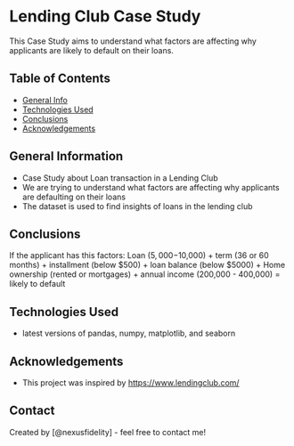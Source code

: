 # Lending Club Case Study
This Case Study aims to understand what factors are affecting why applicants are likely to default on their loans.


## Table of Contents
* [General Info](#general-information)
* [Technologies Used](#technologies-used)
* [Conclusions](#conclusions)
* [Acknowledgements](#acknowledgements)

## General Information
- Case Study about Loan transaction in a Lending Club
- We are trying to understand what factors are affecting why applicants are defaulting on their loans
- The dataset is used to find insights of loans in the lending club

## Conclusions
If the applicant has this factors:
  Loan ($5,000-$10,000) + term (36 or 60 months) + installment (below $500) + loan balance (below $5000) + Home ownership (rented or mortgages) + annual income (200,000 - 400,000) = likely to default


## Technologies Used
- latest versions of pandas, numpy, matplotlib, and seaborn


## Acknowledgements
- This project was inspired by https://www.lendingclub.com/



## Contact
Created by [@nexusfidelity] - feel free to contact me!
